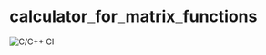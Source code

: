# calculator_for_matrix_functions

![C/C++ CI](https://github.com/99002587/calculator_for_matrix_functions/workflows/C/C++%20CI/badge.svg)
